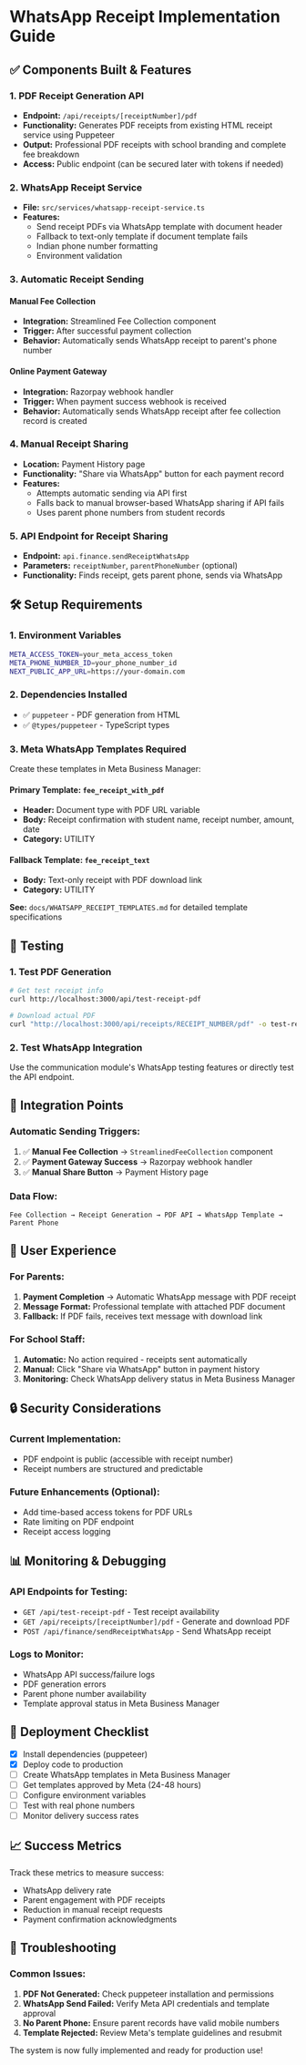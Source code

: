# WhatsApp Receipt Implementation Guide

## ✅ Components Built & Features

### 1. PDF Receipt Generation API
- **Endpoint:** `/api/receipts/[receiptNumber]/pdf`
- **Functionality:** Generates PDF receipts from existing HTML receipt service using Puppeteer
- **Output:** Professional PDF receipts with school branding and complete fee breakdown
- **Access:** Public endpoint (can be secured later with tokens if needed)

### 2. WhatsApp Receipt Service
- **File:** `src/services/whatsapp-receipt-service.ts`
- **Features:**
  - Send receipt PDFs via WhatsApp template with document header
  - Fallback to text-only template if document template fails
  - Indian phone number formatting
  - Environment validation

### 3. Automatic Receipt Sending

#### Manual Fee Collection
- **Integration:** Streamlined Fee Collection component
- **Trigger:** After successful payment collection
- **Behavior:** Automatically sends WhatsApp receipt to parent's phone number

#### Online Payment Gateway
- **Integration:** Razorpay webhook handler
- **Trigger:** When payment success webhook is received
- **Behavior:** Automatically sends WhatsApp receipt after fee collection record is created

### 4. Manual Receipt Sharing
- **Location:** Payment History page
- **Functionality:** "Share via WhatsApp" button for each payment record
- **Features:**
  - Attempts automatic sending via API first
  - Falls back to manual browser-based WhatsApp sharing if API fails
  - Uses parent phone numbers from student records

### 5. API Endpoint for Receipt Sharing
- **Endpoint:** `api.finance.sendReceiptWhatsApp`
- **Parameters:** `receiptNumber`, `parentPhoneNumber` (optional)
- **Functionality:** Finds receipt, gets parent phone, sends via WhatsApp

## 🛠️ Setup Requirements

### 1. Environment Variables
```bash
META_ACCESS_TOKEN=your_meta_access_token
META_PHONE_NUMBER_ID=your_phone_number_id
NEXT_PUBLIC_APP_URL=https://your-domain.com
```

### 2. Dependencies Installed
- ✅ `puppeteer` - PDF generation from HTML
- ✅ `@types/puppeteer` - TypeScript types

### 3. Meta WhatsApp Templates Required

Create these templates in Meta Business Manager:

#### Primary Template: `fee_receipt_with_pdf`
- **Header:** Document type with PDF URL variable
- **Body:** Receipt confirmation with student name, receipt number, amount, date
- **Category:** UTILITY

#### Fallback Template: `fee_receipt_text`
- **Body:** Text-only receipt with PDF download link
- **Category:** UTILITY

**See:** `docs/WHATSAPP_RECEIPT_TEMPLATES.md` for detailed template specifications

## 🧪 Testing

### 1. Test PDF Generation
```bash
# Get test receipt info
curl http://localhost:3000/api/test-receipt-pdf

# Download actual PDF
curl "http://localhost:3000/api/receipts/RECEIPT_NUMBER/pdf" -o test-receipt.pdf
```

### 2. Test WhatsApp Integration
Use the communication module's WhatsApp testing features or directly test the API endpoint.

## 🔄 Integration Points

### Automatic Sending Triggers:
1. ✅ **Manual Fee Collection** → `StreamlinedFeeCollection` component
2. ✅ **Payment Gateway Success** → Razorpay webhook handler
3. ✅ **Manual Share Button** → Payment History page

### Data Flow:
```
Fee Collection → Receipt Generation → PDF API → WhatsApp Template → Parent Phone
```

## 📱 User Experience

### For Parents:
1. **Payment Completion** → Automatic WhatsApp message with PDF receipt
2. **Message Format:** Professional template with attached PDF document
3. **Fallback:** If PDF fails, receives text message with download link

### For School Staff:
1. **Automatic:** No action required - receipts sent automatically
2. **Manual:** Click "Share via WhatsApp" button in payment history
3. **Monitoring:** Check WhatsApp delivery status in Meta Business Manager

## 🔒 Security Considerations

### Current Implementation:
- PDF endpoint is public (accessible with receipt number)
- Receipt numbers are structured and predictable

### Future Enhancements (Optional):
- Add time-based access tokens for PDF URLs
- Rate limiting on PDF endpoint
- Receipt access logging

## 📊 Monitoring & Debugging

### API Endpoints for Testing:
- `GET /api/test-receipt-pdf` - Test receipt availability
- `GET /api/receipts/[receiptNumber]/pdf` - Generate and download PDF
- `POST /api/finance/sendReceiptWhatsApp` - Send WhatsApp receipt

### Logs to Monitor:
- WhatsApp API success/failure logs
- PDF generation errors
- Parent phone number availability
- Template approval status in Meta Business Manager

## 🚀 Deployment Checklist

- [x] Install dependencies (puppeteer)
- [x] Deploy code to production
- [ ] Create WhatsApp templates in Meta Business Manager
- [ ] Get templates approved by Meta (24-48 hours)
- [ ] Configure environment variables
- [ ] Test with real phone numbers
- [ ] Monitor delivery success rates

## 📈 Success Metrics

Track these metrics to measure success:
- WhatsApp delivery rate
- Parent engagement with PDF receipts
- Reduction in manual receipt requests
- Payment confirmation acknowledgments

## 🔧 Troubleshooting

### Common Issues:
1. **PDF Not Generated:** Check puppeteer installation and permissions
2. **WhatsApp Send Failed:** Verify Meta API credentials and template approval
3. **No Parent Phone:** Ensure parent records have valid mobile numbers
4. **Template Rejected:** Review Meta's template guidelines and resubmit

The system is now fully implemented and ready for production use!